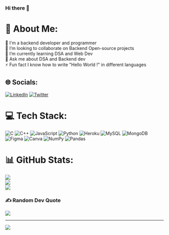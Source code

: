 ### Hi there 👋
# 💫 About Me:
🔭 I'm a backend developer and programmer<br>👯 I’m looking to collaborate on Backend Open-source projects<br>🌱 I’m currently learning DSA and Web Dev<br>💬 Ask me about DSA and Backend dev<br>⚡ Fun fact I know how to write "Hello World !" in different languages


## 🌐 Socials:
[![LinkedIn](https://img.shields.io/badge/LinkedIn-%230077B5.svg?logo=linkedin&logoColor=white)](https://linkedin.com/in/https://www.linkedin.com/in/adarshbaj/) [![Twitter](https://img.shields.io/badge/Twitter-%231DA1F2.svg?logo=Twitter&logoColor=white)](https://twitter.com/https://twitter.com/adarshbajpai67_?t=2nTbIJUx4mQfiyWxJ0CasQ&s=09) 

# 💻 Tech Stack:
![C](https://img.shields.io/badge/c-%2300599C.svg?style=for-the-badge&logo=c&logoColor=white) ![C++](https://img.shields.io/badge/c++-%2300599C.svg?style=for-the-badge&logo=c%2B%2B&logoColor=white) ![JavaScript](https://img.shields.io/badge/javascript-%23323330.svg?style=for-the-badge&logo=javascript&logoColor=%23F7DF1E) ![Python](https://img.shields.io/badge/python-3670A0?style=for-the-badge&logo=python&logoColor=ffdd54) ![Heroku](https://img.shields.io/badge/heroku-%23430098.svg?style=for-the-badge&logo=heroku&logoColor=white) ![MySQL](https://img.shields.io/badge/mysql-%2300f.svg?style=for-the-badge&logo=mysql&logoColor=white) ![MongoDB](https://img.shields.io/badge/MongoDB-%234ea94b.svg?style=for-the-badge&logo=mongodb&logoColor=white) 	![Figma](https://img.shields.io/badge/figma-%23F24E1E.svg?style=for-the-badge&logo=figma&logoColor=white) ![Canva](https://img.shields.io/badge/Canva-%2300C4CC.svg?style=for-the-badge&logo=Canva&logoColor=white) ![NumPy](https://img.shields.io/badge/numpy-%23013243.svg?style=for-the-badge&logo=numpy&logoColor=white) ![Pandas](https://img.shields.io/badge/pandas-%23150458.svg?style=for-the-badge&logo=pandas&logoColor=white)
# 📊 GitHub Stats:
![](https://github-readme-stats.vercel.app/api?username=AdarshBajpai67&theme=dark&hide_border=false&include_all_commits=false&count_private=false)<br/>
![](https://github-readme-streak-stats.herokuapp.com/?user=AdarshBajpai67&theme=dark&hide_border=false)<br/>
![](https://github-readme-stats.vercel.app/api/top-langs/?username=AdarshBajpai67&theme=dark&hide_border=false&include_all_commits=false&count_private=false&layout=compact)

### ✍️ Random Dev Quote
![](https://quotes-github-readme.vercel.app/api?type=horizontal&theme=radical)

---
[![](https://visitcount.itsvg.in/api?id=AdarshBajpai67&icon=0&color=0)](https://visitcount.itsvg.in)

<!-- Proudly created with GPRM ( https://gprm.itsvg.in ) -->
